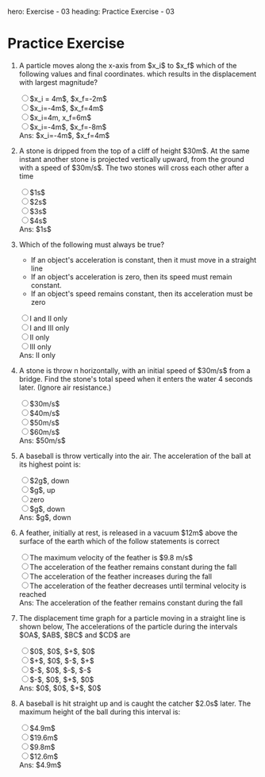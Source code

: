 hero: Exercise - 03
heading: Practice Exercise - 03

<link rel="stylesheet" href="../../css/ex.css">

# Practice Exercise 
<ol class="questions"><li id="q-1"><p class="q-text" markdown="1">A particle moves along the x-axis from $x_i$ to $x_f$ which of the following values and final coordinates. which results in the displacement with largest magnitude?
</p><div><div class="md-radio "><input id="1-0" type="radio" name="1"><label for="1-0">$x_i = 4m$, $x_f=-2m$</label></div><div class="md-radio correct"><input id="1-1" type="radio" name="1"><label for="1-1">$x_i=-4m$, $x_f=4m$</label></div><div class="md-radio "><input id="1-2" type="radio" name="1"><label for="1-2">$x_i=4m, x_f=6m$</label></div><div class="md-radio "><input id="1-3" type="radio" name="1"><label for="1-3">$x_i=-4m$, $x_f=-8m$</label></div></div><div class="ans hidden">Ans: $x_i=-4m$, $x_f=4m$</div></li><li id="q-2"><p class="q-text" markdown="1">A stone is dripped from the top of a cliff of height $30m$. At the same instant another stone is projected vertically upward, from the ground with a speed of $30m/s$. The two stones will cross each other after a time
</p><div><div class="md-radio correct"><input id="2-0" type="radio" name="2"><label for="2-0">$1s$</label></div><div class="md-radio "><input id="2-1" type="radio" name="2"><label for="2-1">$2s$</label></div><div class="md-radio "><input id="2-2" type="radio" name="2"><label for="2-2">$3s$</label></div><div class="md-radio "><input id="2-3" type="radio" name="2"><label for="2-3">$4s$</label></div></div><div class="ans hidden">Ans: $1s$</div></li><li id="q-3"><p class="q-text" markdown="1">Which of the following must always be true?

* If an object's acceleration is constant, then it must move in a straight line
* If an object's acceleration is zero, then its speed must remain constant.
* If an object's speed remains constant, then its acceleration must be zero

</p><div><div class="md-radio "><input id="3-0" type="radio" name="3"><label for="3-0">I and II only</label></div><div class="md-radio "><input id="3-1" type="radio" name="3"><label for="3-1">I and III only</label></div><div class="md-radio correct"><input id="3-2" type="radio" name="3"><label for="3-2">II only</label></div><div class="md-radio "><input id="3-3" type="radio" name="3"><label for="3-3">III only</label></div></div><div class="ans hidden">Ans: II only</div></li><li id="q-4"><p class="q-text" markdown="1">A stone is throw n horizontally, with an initial speed of $30m/s$ from a bridge. Find the stone's total speed when it enters the water 4 seconds later. (Ignore air resistance.)
</p><div><div class="md-radio "><input id="4-0" type="radio" name="4"><label for="4-0">$30m/s$</label></div><div class="md-radio "><input id="4-1" type="radio" name="4"><label for="4-1">$40m/s$</label></div><div class="md-radio correct"><input id="4-2" type="radio" name="4"><label for="4-2">$50m/s$</label></div><div class="md-radio "><input id="4-3" type="radio" name="4"><label for="4-3">$60m/s$</label></div></div><div class="ans hidden">Ans: $50m/s$</div></li><li id="q-5"><p class="q-text" markdown="1">A baseball is throw vertically into the air. The acceleration of the ball at its highest point is:
</p><div><div class="md-radio "><input id="5-0" type="radio" name="5"><label for="5-0">$2g$, down</label></div><div class="md-radio "><input id="5-1" type="radio" name="5"><label for="5-1">$g$, up</label></div><div class="md-radio "><input id="5-2" type="radio" name="5"><label for="5-2">zero</label></div><div class="md-radio correct"><input id="5-3" type="radio" name="5"><label for="5-3">$g$, down</label></div></div><div class="ans hidden">Ans: $g$, down</div></li><li id="q-6"><p class="q-text" markdown="1">A feather, initially at rest, is released in a vacuum $12m$ above the surface of the earth which of the follow statements is correct
</p><div><div class="md-radio "><input id="6-0" type="radio" name="6"><label for="6-0">The maximum velocity of the feather is $9.8 m/s$</label></div><div class="md-radio correct"><input id="6-1" type="radio" name="6"><label for="6-1">The acceleration of the feather remains constant during the fall</label></div><div class="md-radio "><input id="6-2" type="radio" name="6"><label for="6-2">The acceleration of the feather increases during the fall</label></div><div class="md-radio "><input id="6-3" type="radio" name="6"><label for="6-3">The acceleration of the feather decreases until terminal velocity is reached</label></div></div><div class="ans hidden">Ans: The acceleration of the feather remains constant during the fall</div></li><li id="q-7"><p class="q-text" markdown="1">The displacement time graph for a particle moving in a straight line is shown below, The accelerations of the particle during the intervals $OA$, $AB$, $BC$ and $CD$ are
</p><div><div class="md-radio correct"><input id="7-0" type="radio" name="7"><label for="7-0">$0$, $0$, $+$, $0$</label></div><div class="md-radio "><input id="7-1" type="radio" name="7"><label for="7-1">$+$, $0$, $-$, $+$</label></div><div class="md-radio "><input id="7-2" type="radio" name="7"><label for="7-2">$-$, $0$, $-$, $-$</label></div><div class="md-radio "><input id="7-3" type="radio" name="7"><label for="7-3">$-$, $0$, $+$, $0$</label></div></div><div class="ans hidden">Ans: $0$, $0$, $+$, $0$</div></li><li id="q-8"><p class="q-text" markdown="1">A baseball is hit straight up and is caught the catcher $2.0s$ later. The maximum height of the ball during this interval is:

</p><div><div class="md-radio correct"><input id="8-0" type="radio" name="8"><label for="8-0">$4.9m$</label></div><div class="md-radio "><input id="8-1" type="radio" name="8"><label for="8-1">$19.6m$</label></div><div class="md-radio "><input id="8-2" type="radio" name="8"><label for="8-2">$9.8m$</label></div><div class="md-radio "><input id="8-3" type="radio" name="8"><label for="8-3">$12.6m$</label></div></div><div class="ans hidden">Ans: $4.9m$</div></li></ol><script src="../../js/mcqs.js"></script>